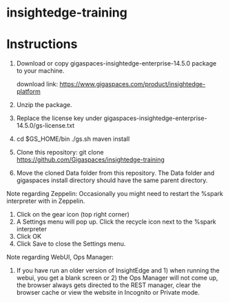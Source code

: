 # insightedge-training


# Instructions

1. Download or copy gigaspaces-insightedge-enterprise-14.5.0 package to your machine.

   download link: https://www.gigaspaces.com/product/insightedge-platform
   
2. Unzip the package.

3. Replace the license key under gigaspaces-insightedge-enterprise-14.5.0/gs-license.txt

4. cd $GS_HOME/bin
   ./gs.sh maven install

5. Clone this repository:
   git clone https://github.com/Gigaspaces/insightedge-training

6. Move the cloned Data folder from this repository. The Data folder and gigaspaces install directory should have the same parent directory.


Note regarding Zeppelin:
Occasionally you might need to restart the %spark interpreter with in Zeppelin.
1. Click on the gear icon (top right corner)
2. A Settings menu will pop up. Click the recycle icon next to the %spark interpreter
3. Click OK
4. Click Save to close the Settings menu.

Note regarding WebUI, Ops Manager:
1. If you have run an older version of InsightEdge and 1) when running the webui, you get a blank screen or 2) the Ops Manager will not come up, the browser always gets directed to the REST manager, clear the browser cache or view the website in Incognito or Private mode.
